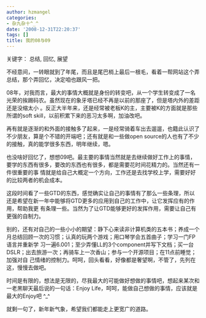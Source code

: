 ```yaml
---
author: hzmangel
categories:
- 杂九杂十^_^
date: '2008-12-31T22:20:37'
tags: []
title: 我的08与09
---
```

关键字： 总结, 回忆, 展望

不经意间，一转眼就到了年尾，而且是尾巴梢上最后一根毛，看着一帮网站这个弄总结，那个弄回忆，决定咱也跟风一把。

08年，对我而言，最大的事情大概就是身份的转变吧，从一个学生转变成了一名光荣的挨踢码农。虽然现在的象牙塔已经不再是以前的那座了，但是塔内外的差距还是没缩太小
。反正大半年来，还是经常被老板K的主，主要被K的方面就是那些所谓的soft skill，以前积累下来的恶习太多啊，加油改吧。

再有就是逐渐的和外面的接触多了起来，一是经常骑着车出去遛遛，也籍此认识了不少朋友，算是个不错的开端吧；还有就是和一些做open
source的人也有了不少的接触，真的能学很多东西，明年继续，嗯。

也没啥好回忆了，想想09吧。最主要的事情当然就是去继续做好工作上的事情，要学的东西有很多，要改的东西也有很多，都是需要花时间花精力的。当然还有一件很重要的事
情就是给自己大概定一个方向，工作还是去找学校上学，需要好好的比较两者的机会成本。

这段时间看了一些GTD的东西，感觉确实让自己的事情有了那么一些条理，所以还是希望在新一年中能够将GTD更多的应用到自己的工作中，让它发挥应有的作用，帮助我更
有条理一些。当然为了让GTD能够更好的发挥作用，需要让自己有更强的自制力。

别的，还有对自己的一些小小的期望：静下心来读非计算机类的五本书；养成一个月总结回顾一次的习惯；认真的玩两个游戏；用口琴学会五首曲子；学习一门FP语言并重新学
习一遍6.001；至少弄懂LL的3个component并写下文档；买一台DSLR；出去旅游一次；再骑车上一次香山；参与一个开源项目；在11点前睡觉；加强对自
己情绪的控制力。呵呵，回头看看，好像都是奢望啊，不管了，先列在这，慢慢去做吧。

时间是有限的，想法是无限的，尽我最大的可能做好想做的事情吧，想起来某次和一老黑聊天最后说的一句话：Enjoy
Life，呵呵，能做自己想做的事情，应该就是最大的Enjoy吧 ^_^

就剩一句了，新年新气象，希望我们都能走上更宽广的道路。